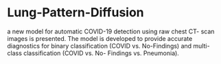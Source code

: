 # Lung-Pattern-Diffusion
a new model for automatic COVID-19 detection using raw chest CT- scan images is presented. The model is developed to provide accurate diagnostics for binary classification (COVID vs. No-Findings) and multi-class classification (COVID vs. No- Findings vs. Pneumonia).

